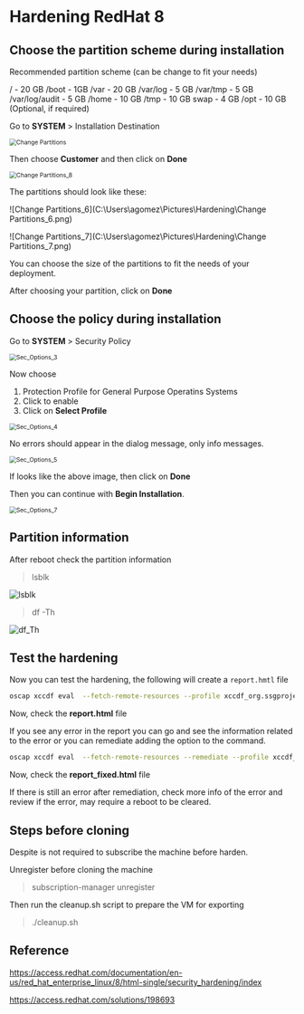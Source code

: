 # Hardening RedHat 8


## Choose the partition scheme during installation

Recommended partition scheme (can be change to fit your needs)

/			          	-  20 GB
/boot  		    	-  	1GB
/var   		     	-  20 GB
/var/log 	    	 -   5 GB
/var/tmp 	   	 -   5 GB
/var/log/audit 	-   5 GB
/home 		 		- 10 GB
/tmp 		 			- 10 GB
swap		 			 - 4 GB
/opt		  			- 10 GB  (Optional, if required)


Go to **SYSTEM** > Installation Destination

<img src="C:\Users\agomez\Pictures\Hardening\Change Partitions.png" alt="Change Partitions" style="zoom:75%;" />

Then choose **Customer** and then click on **Done**

<img src="C:\Users\agomez\Pictures\Hardening\Change Partitions_8.png" alt="Change Partitions_8" style="zoom:75%;" />

The partitions should look like these:

![Change Partitions_6](C:\Users\agomez\Pictures\Hardening\Change Partitions_6.png)

![Change Partitions_7](C:\Users\agomez\Pictures\Hardening\Change Partitions_7.png)

You can choose the size of the partitions to fit the needs of your deployment.

After choosing your partition, click on **Done**

## Choose the policy during installation

Go to **SYSTEM** > Security Policy

<img src="C:\Users\agomez\Pictures\Hardening\Sec_Options_3.png" alt="Sec_Options_3" style="zoom:75%;" />

Now choose 

1. Protection Profile for General Purpose Operatins Systems
2. Click to enable
3. Click on **Select Profile**

<img src="C:\Users\agomez\Pictures\Hardening\Sec_Options_4.png" alt="Sec_Options_4" style="zoom:75%;" />

No errors should appear in the dialog message, only info messages.

<img src="C:\Users\agomez\Pictures\Hardening\Sec_Options_5.png" alt="Sec_Options_5" style="zoom:75%;" />

If looks like the above image, then click on **Done**

Then you can continue with **Begin Installation**.

<img src="C:\Users\agomez\Pictures\Hardening\Sec_Options_7.png" alt="Sec_Options_7" style="zoom:75%;" />

## Partition information

After reboot check the partition information 

> lsblk

![lsblk](C:\Users\agomez\Pictures\Hardening\lsblk.png)



> df -Th

![df_Th](C:\Users\agomez\Pictures\Hardening\df_Th.png)




## Test the hardening


Now you can test the hardening, the following will create a `report.hmtl` file

```bash
oscap xccdf eval  --fetch-remote-resources --profile xccdf_org.ssgproject.content_profile_ospp  --results-arf arf.xml  --report report.html  /usr/share/xml/scap/ssg/content/ssg-rhel8-ds.xml
```
Now, check the **report.html** file

If you see any error in the report you can go and see the information related to the error or you can remediate adding the option to the command.

```bash
oscap xccdf eval  --fetch-remote-resources --remediate --profile xccdf_org.ssgproject.content_profile_ospp  --results-arf arf.xml  --report report_fixed.html  /usr/share/xml/scap/ssg/content/ssg-rhel8-ds.xml
```

Now, check the **report_fixed.html** file

If there is still an error after remediation, check more info of the error and review if the error, may require a reboot to be cleared.

## Steps before cloning

Despite is not required to subscribe the machine before harden. 

Unregister before cloning the machine

> subscription-manager unregister

Then run the cleanup.sh script to prepare the VM for exporting

> ./cleanup.sh


## Reference

https://access.redhat.com/documentation/en-us/red_hat_enterprise_linux/8/html-single/security_hardening/index

https://access.redhat.com/solutions/198693
